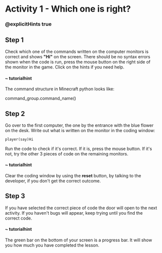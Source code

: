 # Activity 1 - Which one is right?

### @explicitHints true

## Step 1
Check which one of the commands written on the computer monitors is correct and shows **"Hi"** on the screen. There should be no syntax errors shown when the code is run, press the mouse button on the right side of the monitor in the game. Click on the hints if you need help.

#### ~ tutorialhint 
The command structure in Minecraft python looks like:

command_group.command_name()

## Step 2

Go over to the first computer, the one by the entrance with the blue flower on the desk. Write out what is written on the monitor in the coding window:

```python 
player(say)Hi 
```
Run the code to check if it's correct. If it is, press the mouse button. If it's not, try the other 3 pieces of code on the remaining monitors. 

#### ~ tutorialhint 
Clear the coding window by using the **reset** button, by talking to the developer, if you don't get the correct outcome. 

## Step 3 
If you have selected the correct piece of code the door will open to the next activity. If you haven't bugs will appear, keep trying until you find the correct code. 

#### ~ tutorialhint 
The green bar on the bottom of your screen is a progress bar. It will show you how much you have completed the lesson. 
